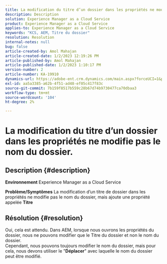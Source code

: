 ```yaml
---
title: La modification du titre d’un dossier dans les propriétés ne modifie pas le nom du dossier.
description: Description
solution: Experience Manager as a Cloud Service
product: Experience Manager as a Cloud Service
applies-to: Experience Manager as a Cloud Service
keywords: "KCS, AEM, Titre du dossier"
resolution: Resolution
internal-notes: null
bug: false
article-created-by: Amol Mahajan
article-created-date: 1/2/2023 12:19:26 PM
article-published-by: Amol Mahajan
article-published-date: 1/2/2023 1:10:17 PM
version-number: 2
article-number: KA-19910
dynamics-url: https://adobe-ent.crm.dynamics.com/main.aspx?forceUCI=1&pagetype=entityrecord&etn=knowledgearticle&id=e2e964ae-978a-ed11-81ac-6045bd006ce9
exl-id: aa5a3385-a62b-4f51-ad48-ef05c417f83c
source-git-commit: 7b159f8517b559c28b67d74b9730477ca70dbaa3
workflow-type: tm+mt
source-wordcount: '104'
ht-degree: 2%

---
```


# La modification du titre d’un dossier dans les propriétés ne modifie pas le nom du dossier.

## Description {#description}

<b>Environnement</b>
Experience Manager as a Cloud Service


<b>Problème/Symptômes</b>
La modification d’un titre de dossier dans les propriétés ne modifie pas le nom du dossier, mais ajoute une propriété appelée <b>Titre</b>


## Résolution {#resolution}

Oui, cela est attendu. Dans AEM, lorsque nous ouvrons les propriétés du dossier, nous ne pouvons modifier que le Titre du dossier et non le nom du dossier.<br>
Cependant, nous pouvons toujours modifier le nom du dossier, mais pour cela, nous devons utiliser le &quot;<b>Déplacer</b>&quot; avec laquelle le nom du dossier peut être modifié.

